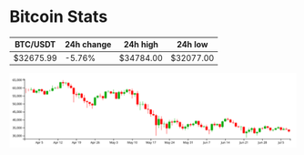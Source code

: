 # Bitcoin Stats

BTC/USDT|24h change|24h high|24h low|
|---|---|---|---|
|$32675.99|-5.76%|$34784.00|$32077.00|

<img src="./chart.svg">
